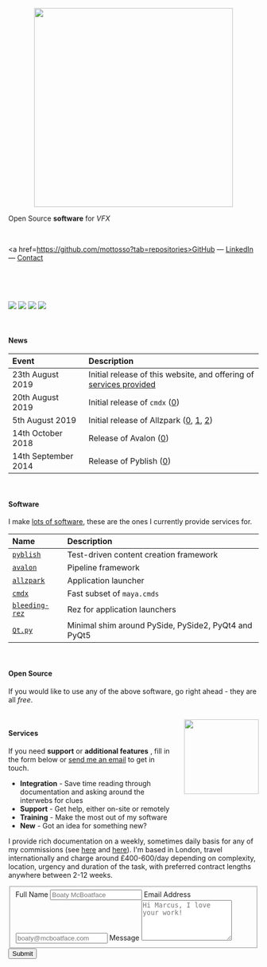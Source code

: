 <p align=center>

<a href="/">
	<img width=400 src=https://user-images.githubusercontent.com/2152766/63573622-b46ae900-c57d-11e9-918b-582a8347a47c.png>
</a>

<br>

Open Source <b>software</b> for <i>VFX</i>

<br>

<a href=https://github.com/mottosso?tab=repositories>GitHub</a> — <a href=https://www.linkedin.com/in/marcusottosson/>LinkedIn</a> — <a href=mailto:me@mottosso.com>Contact</a>

<br>
<br>
<br>

<img src=https://user-images.githubusercontent.com/2152766/63447163-6f3aa000-c433-11e9-90a1-febdeadc9d8e.png> <img src=https://user-images.githubusercontent.com/2152766/63447114-592cdf80-c433-11e9-9216-905361ef5495.png> <img src=https://user-images.githubusercontent.com/2152766/63447191-824d7000-c433-11e9-853d-cdc19ef5cd1b.png> <img src=https://user-images.githubusercontent.com/2152766/63447271-a4df8900-c433-11e9-811f-372270f00e9f.png>


</p>

<br>

#### News

| Event | Description
|:------|:---------------
| 23th August 2019 | Initial release of this website, and offering of [services provided](#services)
| 20th August 2019 | Initial release of `cmdx` ([0](https://github.com/mottosso/cmdx))
| 5th August 2019 | Initial release of Allzpark ([0](https://github.com/mottosso/allzpark), [1](https://tech-artists.org/t/allzpark-application-launcher-for-the-21st-century/11555), [2](https://groups.google.com/forum/#!topic/python_inside_maya/bQcoYTQjyRM))
| 14th October 2018 | Release of Avalon ([0](https://tech-artists.org/t/tips-for-setting-up-a-3d-pipeline/9775/11))
| 14th September 2014 | Release of Pyblish ([0](https://tech-artists.org/t/pyblish-1-0-alpha/4693))

<br>

#### Software

I make [lots of software](https://github.com/mottosso?tab=repositories), these are the ones I currently provide services for.

| Name | Description
|:----|:----
| [`pyblish`](https://pyblish.com) | Test-driven content creation framework
| [`avalon`](https://getavalon.github.io) | Pipeline framework
| [`allzpark`](https://allzpark.com) | Application launcher
| [`cmdx`](https://github.com/mottosso/cmdx) | Fast subset of `maya.cmds`
| [`bleeding-rez`](https://github.com/mottosso/bleeding-rez) | Rez for application launchers
| [`Qt.py`](https://github.com/mottosso/Qt.py) | Minimal shim around PySide, PySide2, PyQt4 and PyQt5

<br>

#### Open Source

If you would like to use any of the above software, go right ahead - they are all *free*.

<br>

<img align=right width=150 style="padding-left: 20px" src=https://user-images.githubusercontent.com/2152766/63579736-3b728e00-c58b-11e9-8d90-55bfea0e7d5c.jpg>

#### Services

If you need **support** or **additional features** , fill in the form below or [send me an email](mailto:me@mottosso.com) to get in touch.

- **Integration** - Save time reading through documentation and asking around the interwebs for clues
- **Support** - Get help, either on-site or remotely
- **Training** - Make the most out of my software
- **New** - Got an idea for something new?

I provide rich documentation on a weekly, sometimes daily basis for any of my commissions (see [here](https://mindbender-studio.github.io/journal/) and [here](https://github.com/mottosso/allzpark/issues/1)). I'm based in London, travel internationally and charge around £400-600/day depending on complexity, location, urgency and duration of the task, with preferred contract lengths anywhere between 2-12 weeks.

<form id="fs-frm" name="simple-contact-form" accept-charset="utf-8" action="https://formspree.io/me@mottosso.com" method="post">
  <fieldset id="fs-frm-inputs">
    <label for="full-name">Full Name</label>
    <input type="text" name="name" id="full-name" placeholder="Boaty McBoatface" required="">
    <label for="email-address">Email Address</label>
    <input type="email" name="_replyto" id="email-address" placeholder="boaty@mcboatface.com" required="">
    <label for="message">Message</label>
    <textarea rows="5" name="message" id="message" placeholder="Hi Marcus, I love your work!" required=""></textarea>
    <input type="hidden" name="_subject" id="email-subject" value="Contact Form Submission">
  </fieldset>
  <input type="submit" value="Submit">
</form>
